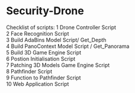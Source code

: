 # Security-Drone

Checklist of scripts:
1 Drone Controller Script <br />
2 Face Recognition Script <br />
3 Build AdaBins Model Script/ Get_Depth <br />
4 Build PanoContext Model Script / Get_Panorama <br />
5 Build 3D Game Engine Script <br />
6 Postion Initialisation Script <br />
7 Patching 3D Models Game Engine Script <br />
8 Pathfinder Script <br />
9 Function to Pathfinder Script <br />
10 Web Application Script <br />
